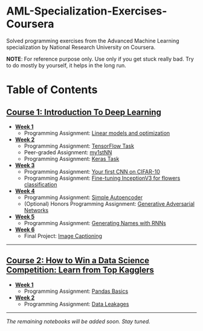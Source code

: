 # AML-Specialization-Exercises-Coursera
Solved programming exercises from the Advanced Machine Learning specialization by National Research University on Coursera.

**NOTE**: For reference purpose only. Use only if you get stuck really bad. Try to do mostly by yourself, it helps in the long run.

# Table of Contents

## [Course 1: Introduction To Deep Learning](https://github.com/IAmSuyogJadhav/AML-Specialization-Exercises-Coursera/tree/master/Intro%20to%20Deep%20Learning)
  - **[Week 1](https://github.com/IAmSuyogJadhav/AML-Specialization-Exercises-Coursera/tree/master/Intro%20to%20Deep%20Learning/Week%201)**
    * Programming Assignment: [Linear models and optimization](https://github.com/IAmSuyogJadhav/AML-Specialization-Exercises-Coursera/tree/master/Intro%20to%20Deep%20Learning/Week%201/week01_pa.ipynb)
  - **[Week 2](https://github.com/IAmSuyogJadhav/AML-Specialization-Exercises-Coursera/tree/master/Intro%20to%20Deep%20Learning/Week%202)**
    * Programming Assignment: [TensorFlow Task](https://github.com/IAmSuyogJadhav/AML-Specialization-Exercises-Coursera/tree/master/Intro%20to%20Deep%20Learning/Week%202/Tensorflow-task.ipynb)
    * Peer-graded Assignment: [my1stNN](https://github.com/IAmSuyogJadhav/AML-Specialization-Exercises-Coursera/tree/master/Intro%20to%20Deep%20Learning/Week%202/my1stNN.ipynb)
    * Programming Assignment: [Keras Task](https://github.com/IAmSuyogJadhav/AML-Specialization-Exercises-Coursera/tree/master/Intro%20to%20Deep%20Learning/Week%202/Keras-task.ipynb)
  - **[Week 3](https://github.com/IAmSuyogJadhav/AML-Specialization-Exercises-Coursera/tree/master/Intro%20to%20Deep%20Learning/Week%203)**
    * Programming Assignment: [Your first CNN on CIFAR-10](https://github.com/IAmSuyogJadhav/AML-Specialization-Exercises-Coursera/tree/master/Intro%20to%20Deep%20Learning/Week%203/week3_task1_first_cnn_cifar10_clean.ipynb)
    * Programming Assignment: [Fine-tuning InceptionV3 for flowers classification](https://github.com/IAmSuyogJadhav/AML-Specialization-Exercises-Coursera/tree/master/Intro%20to%20Deep%20Learning/Week%203/week3_task2_fine_tuning_clean.ipynb)
  - **[Week 4](https://github.com/IAmSuyogJadhav/AML-Specialization-Exercises-Coursera/tree/master/Intro%20to%20Deep%20Learning/Week%204)**
    * Programming Assignment: [Simple Autoencoder](https://github.com/IAmSuyogJadhav/AML-Specialization-Exercises-Coursera/tree/master/Intro%20to%20Deep%20Learning/Week%204/Autoencoders-task.ipynb)
    * (Optional) Honors Programming Assignment: [Generative Adversarial Networks](https://github.com/IAmSuyogJadhav/AML-Specialization-Exercises-Coursera/tree/master/Intro%20to%20Deep%20Learning/Week%204/Adversarial-task.ipynb)
  - **[Week 5](https://github.com/IAmSuyogJadhav/AML-Specialization-Exercises-Coursera/tree/master/Intro%20to%20Deep%20Learning/Week%205)**
    * Programming Assignment: [Generating Names with RNNs](https://github.com/IAmSuyogJadhav/AML-Specialization-Exercises-Coursera/tree/master/Intro%20to%20Deep%20Learning/Week%205/RNN-task.ipynb)
  - **[Week 6](https://github.com/IAmSuyogJadhav/AML-Specialization-Exercises-Coursera/tree/master/Intro%20to%20Deep%20Learning/Week%206)**
    * Final Project: [Image Captioning](https://github.com/IAmSuyogJadhav/AML-Specialization-Exercises-Coursera/tree/master/Intro%20to%20Deep%20Learning/Week%206/week6_final_project_image_captioning_clean.ipynb)
------

## [Course 2: How to Win a Data Science Competition: Learn from Top Kagglers](https://github.com/IAmSuyogJadhav/AML-Specialization-Exercises-Coursera/tree/master/Competitive%20Data%20Science)
  - **[Week 1](https://github.com/IAmSuyogJadhav/AML-Specialization-Exercises-Coursera/tree/master/Competitive%20Data%20Science/Week%201)**
    * Programming Assignment: [Pandas Basics](https://github.com/IAmSuyogJadhav/AML-Specialization-Exercises-Coursera/tree/master/Competitive%20Data%20Science/Week%201/PandasBasics.ipynb)
  - **[Week 2](https://github.com/IAmSuyogJadhav/AML-Specialization-Exercises-Coursera/tree/master/Competitive%20Data%20Science/Week%202)**
    * Programming Assignment: [Data Leakages](https://github.com/IAmSuyogJadhav/AML-Specialization-Exercises-Coursera/tree/master/Competitive%20Data%20Science/Week%202/Data_leakages.ipynb)
------

_The remaining notebooks will be added soon. Stay tuned._
